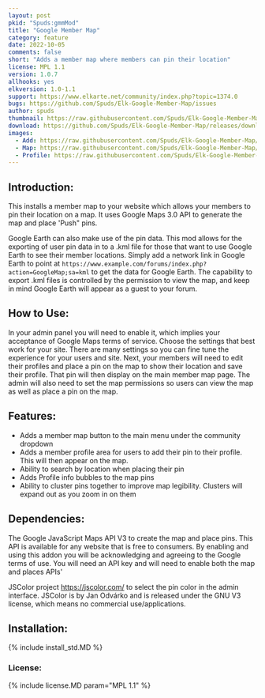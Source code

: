 ```yaml
---
layout: post
pkid: "Spuds:gmmMod"
title: "Google Member Map"
category: feature
date: 2022-10-05
comments: false
short: "Adds a member map where members can pin their location"
license: MPL 1.1
version: 1.0.7
allhooks: yes
elkversion: 1.0-1.1
support: https://www.elkarte.net/community/index.php?topic=1374.0
bugs: https://github.com/Spuds/Elk-Google-Member-Map/issues
author: spuds
thumbnail: https://raw.githubusercontent.com/Spuds/Elk-Google-Member-Map/master/sample_images/mm_add.jpg
download: https://github.com/Spuds/Elk-Google-Member-Map/releases/download/1.0.7/elk-GoogleMemberMap.zip
images:
  - Add: https://raw.githubusercontent.com/Spuds/Elk-Google-Member-Map/master/sample_images/mm_add.jpg
  - Map: https://raw.githubusercontent.com/Spuds/Elk-Google-Member-Map/master/sample_images/mm_map.jpg
  - Profile: https://raw.githubusercontent.com/Spuds/Elk-Google-Member-Map/master/sample_images/mm_profile.jpg
---
```


## Introduction:
This installs a member map to your website which allows your members to pin their location on a map. It uses Google Maps 3.0 API to generate the map and place 'Push" pins.

Google Earth can also make use of the pin data. This mod allows for the exporting of user pin data in to a .kml file for those that want to use Google Earth to see their member locations.  Simply add a network link in Google Earth to point at ```https://www.example.com/forums/index.php?action=GoogleMap;sa=kml``` to get the data for Google Earth.  The capability to export .kml files is controlled by the permission to view the map, and keep in mind Google Earth will appear as a guest to your forum.

## How to Use:
In your admin panel you will need to enable it, which implies your acceptance of Google Maps terms of service.  Choose the settings that best work for your site.  There are many settings so you can fine tune the experience for your users and site.  Next, your members will need to edit their profiles and place a pin on the map to show their location and save their profile. That pin will then display on the main member map page. The admin will also need to set the map permissions so users can view the map as well as place a pin on the map.

## Features:
-  Adds a member map button to the main menu under the community dropdown
-  Adds a member profile area for users to add their pin to their profile.  This will then appear on the map.
-  Ability to search by location when placing their pin
-  Adds Profile info bubbles to the map pins
-  Ability to cluster pins together to improve map legibility.  Clusters will expand out as you zoom in on them

## Dependencies:
The Google JavaScript Maps API V3 to create the map and place pins.  This API is available for any website that is free to consumers. By enabling and using this addon you will be acknowledging and agreeing to the Google terms of use.  You will need an API key and will need to enable both the map and places APIs'

JSColor project https://jscolor.com/ to select the pin color in the admin interface.  JSColor is by Jan Odvárko and is released under the GNU V3 license, which means no commercial use/applications.

## Installation:
{% include install_std.MD %}

### License:
{% include license.MD param="MPL 1.1" %}
